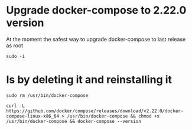 # Upgrade docker-compose to 2.22.0 version

At the moment the safest way to upgrade docker-compose to last release as root

```ShellSession
sudo -i
```

# Is by deleting it and reinstalling it
```ShellSession
sudo rm /usr/bin/docker-compose 
```

```ShellSession
curl -L https://github.com/docker/compose/releases/download/v2.22.0/docker-compose-linux-x86_64 > /usr/bin/docker-compose && chmod +x /usr/bin/docker-compose && docker-compose --version
```
